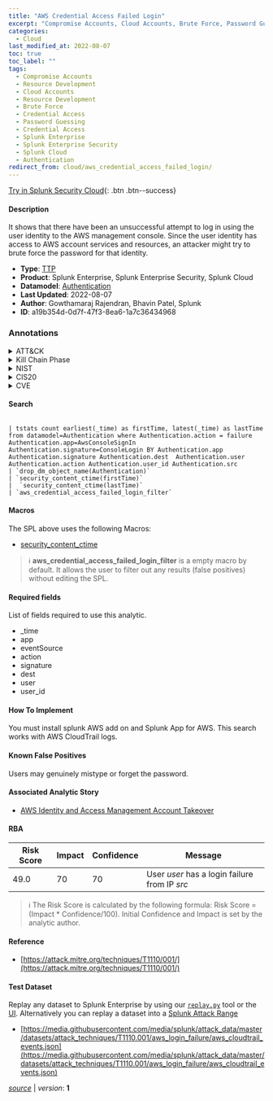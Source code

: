 ```yaml
---
title: "AWS Credential Access Failed Login"
excerpt: "Compromise Accounts, Cloud Accounts, Brute Force, Password Guessing"
categories:
  - Cloud
last_modified_at: 2022-08-07
toc: true
toc_label: ""
tags:
  - Compromise Accounts
  - Resource Development
  - Cloud Accounts
  - Resource Development
  - Brute Force
  - Credential Access
  - Password Guessing
  - Credential Access
  - Splunk Enterprise
  - Splunk Enterprise Security
  - Splunk Cloud
  - Authentication
redirect_from: cloud/aws_credential_access_failed_login/
---
```




[Try in Splunk Security Cloud](https://www.splunk.com/en_us/cyber-security.html){: .btn .btn--success}

#### Description

It shows that there have been an unsuccessful attempt to log in using the user identity to the AWS management console. Since the user identity has access to AWS account services and resources, an attacker might try to brute force the password for that identity.

- **Type**: [TTP](https://github.com/splunk/security_content/wiki/Detection-Analytic-Types)
- **Product**: Splunk Enterprise, Splunk Enterprise Security, Splunk Cloud
- **Datamodel**: [Authentication](https://docs.splunk.com/Documentation/CIM/latest/User/Authentication)
- **Last Updated**: 2022-08-07
- **Author**: Gowthamaraj Rajendran, Bhavin Patel, Splunk
- **ID**: a19b354d-0d7f-47f3-8ea6-1a7c36434968

### Annotations
<details>
  <summary>ATT&CK</summary>

<div markdown="1">

#### [ATT&CK](https://attack.mitre.org/)

| ID          | Technique   | Tactic         |
| ----------- | ----------- |--------------- |
| [T1586](https://attack.mitre.org/techniques/T1586/) | Compromise Accounts | Resource Development |

| [T1586.003](https://attack.mitre.org/techniques/T1586/003/) | Cloud Accounts | Resource Development |

| [T1110](https://attack.mitre.org/techniques/T1110/) | Brute Force | Credential Access |

| [T1110.001](https://attack.mitre.org/techniques/T1110/001/) | Password Guessing | Credential Access |

</div>
</details>


<details>
  <summary>Kill Chain Phase</summary>

<div markdown="1">

* Exploitation


</div>
</details>


<details>
  <summary>NIST</summary>

<div markdown="1">

* DE.CM



</div>
</details>

<details>
  <summary>CIS20</summary>

<div markdown="1">

* CIS 3
* CIS 5
* CIS 16



</div>
</details>

<details>
  <summary>CVE</summary>

<div markdown="1">


</div>
</details>


#### Search

```

| tstats count earliest(_time) as firstTime, latest(_time) as lastTime from datamodel=Authentication where Authentication.action = failure Authentication.app=AwsConsoleSignIn Authentication.signature=ConsoleLogin BY Authentication.app Authentication.signature Authentication.dest  Authentication.user Authentication.action Authentication.user_id Authentication.src 
| `drop_dm_object_name(Authentication)`  
| `security_content_ctime(firstTime)`
|  `security_content_ctime(lastTime)` 
| `aws_credential_access_failed_login_filter`
```

#### Macros
The SPL above uses the following Macros:
* [security_content_ctime](https://github.com/splunk/security_content/blob/develop/macros/security_content_ctime.yml)

> :information_source:
> **aws_credential_access_failed_login_filter** is a empty macro by default. It allows the user to filter out any results (false positives) without editing the SPL.



#### Required fields
List of fields required to use this analytic.
* _time
* app
* eventSource
* action
* signature
* dest
* user
* user_id



#### How To Implement
You must install splunk AWS add on and Splunk App for AWS. This search works with AWS CloudTrail logs.
#### Known False Positives
Users may genuinely mistype or forget the password.

#### Associated Analytic Story
* [AWS Identity and Access Management Account Takeover](/stories/aws_identity_and_access_management_account_takeover)




#### RBA

| Risk Score  | Impact      | Confidence   | Message      |
| ----------- | ----------- |--------------|--------------|
| 49.0 | 70 | 70 | User $user$ has a login failure from IP $src$ |


> :information_source:
> The Risk Score is calculated by the following formula: Risk Score = (Impact * Confidence/100). Initial Confidence and Impact is set by the analytic author.


#### Reference

* [https://attack.mitre.org/techniques/T1110/001/](https://attack.mitre.org/techniques/T1110/001/)



#### Test Dataset
Replay any dataset to Splunk Enterprise by using our [`replay.py`](https://github.com/splunk/attack_data#using-replaypy) tool or the [UI](https://github.com/splunk/attack_data#using-ui).
Alternatively you can replay a dataset into a [Splunk Attack Range](https://github.com/splunk/attack_range#replay-dumps-into-attack-range-splunk-server)

* [https://media.githubusercontent.com/media/splunk/attack_data/master/datasets/attack_techniques/T1110.001/aws_login_failure/aws_cloudtrail_events.json](https://media.githubusercontent.com/media/splunk/attack_data/master/datasets/attack_techniques/T1110.001/aws_login_failure/aws_cloudtrail_events.json)



[*source*](https://github.com/splunk/security_content/tree/develop/detections/cloud/aws_credential_access_failed_login.yml) \| *version*: **1**